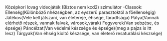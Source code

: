 Középkori lovag videojáték (Biztos nem kcd2) szimulátor
-Classok:
  Ellenség(Különböző nhézségben, az eyszerű parasztoktól a főellenségig)
  Játékos(Vele kell játszani, van életereje, éhsége, fáradtsága)
  Pálya(Vannak elérhető részek, vannak falvak, városok,várak)
  Fegyverek(Van sebzése, és épsége)
  Páncélzat(Van védelmi készsége és épsége)(meg a pajzs is itt lesz)
  Tárgyak(Van éhség kioltó készsége, van életerő resaturálási készsége)
